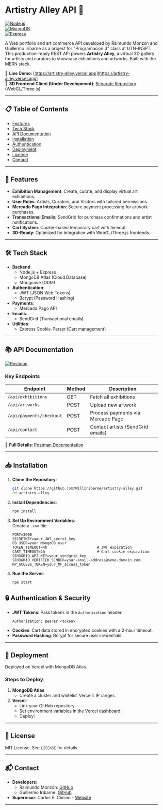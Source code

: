 # Artistry Alley API 🎨  
[![Node.js](https://img.shields.io/badge/Node.js-20.x-green)](https://nodejs.org/)  
[![MongoDB](https://img.shields.io/badge/MongoDB-7.0-blue)](https://www.mongodb.com/)  
[![Express](https://img.shields.io/badge/Express-4.x-lightgrey)](https://expressjs.com/)  

A Web portfolio and art commerce API developed by Raimundo Monzon and Guillermo Iribarne as a project for "Programacion 3" class at UTN-INSPT. This production-ready REST API powers **Artistry Alley**, a virtual 3D gallery for artists and curators to showcase exhibitions and artworks. Built with the MERN stack.  

🔗 **Live Demo**: [https://artistry-alley.vercel.app](https://artistry-alley.vercel.app)  
🔗 **3D Frontend Client (Under Development)**: [Separate Repository](https://github.com/RaimundoMonzon/Artistry-Alley-FrontEnd) (WebGL/Three.js) 

---

## 📋 Table of Contents  
- [Features](#-features)  
- [Tech Stack](#-tech-stack)  
- [API Documentation](#-api-documentation)  
- [Installation](#-installation)
- [Authentication](#-authentication)  
- [Deployment](#-deployment)  
- [License](#-license)  
- [Contact](#-contact)  

---

## 🚀 Features  
- **Exhibition Management**: Create, curate, and display virtual art exhibitions.  
- **User Roles**: Artists, Curators, and Visitors with tailored permissions.  
- **Mercado Pago Integration**: Secure payment processing for artwork purchases.  
- **Transactional Emails**: SendGrid for purchase confirmations and artist notifications.  
- **Cart System**: Cookie-based temporary cart with timeout.  
- **3D-Ready**: Optimized for integration with WebGL/Three.js frontends.  

---

## 🛠 Tech Stack  
- **Backend**:  
  - Node.js + Express  
  - MongoDB Atlas (Cloud Database)  
  - Mongoose (ODM)  
- **Authentication**:  
  - JWT (JSON Web Tokens)  
  - Bcrypt (Password Hashing)  
- **Payments**:  
  - Mercado Pago API  
- **Emails**:  
  - SendGrid (Transactional emails)  
- **Utilities**:  
  - Express Cookie-Parser (Cart management)  

---

## 📚 API Documentation  
[![Postman](https://img.shields.io/badge/Postman-API_Docs-orange)](https://documenter.getpostman.com/view/39313892/2sAY4ydLKq)  

### Key Endpoints  
| Endpoint                | Method | Description                          |  
|-------------------------|--------|--------------------------------------|  
| `/api/exhibitions`      | GET    | Fetch all exhibitions                |  
| `/api/artworks`         | POST   | Upload new artwork                   |  
| `/api/payments/checkout`| POST   | Process payments via Mercado Pago    |  
| `/api/contact`          | POST   | Contact artists (SendGrid emails)    |  

📌 **Full Details**: [Postman Documentation](https://documenter.getpostman.com/view/39313892/2sAY4ydLKq)  

---

## 📥 Installation  
1. **Clone the Repository**:  
   ```bash  
   git clone https://github.com/WillIribarne/artistry-alley.git  
   cd artistry-alley  
   ```  

2. **Install Dependencies**:  
   ```bash  
   npm install  
   ```  

3. **Set Up Environment Variables**:  
   Create a `.env` file:  
   ```env  
   PORT=3000  
   SECRETKEY=your_JWT_secret_key 
   DB_USER=your_MongoDB_user
   TOKEN_TIMEOUT=4h                       # JWT expiration  
   CART_TIMEOUT=2h                        # Cart cookie expiration  
   SENDGRID_API_KEY=your_sendgrid_key
   SENDGRID_VERIFIED_SENDER=your-email-address@some-domain.com  
   MP_ACCESS_TOKEN=your_MP_access_token
   ```  

4. **Run the Server**:  
   ```bash  
   npm start  
   ```  

## 🔒 Authentication & Security  
- **JWT Tokens**: Pass tokens in the `Authorization` header.  
  ```  
  Authorization: Bearer <token>  
  ```  
- **Cookies**: Cart data stored in encrypted cookies with a 2-hour timeout.  
- **Password Hashing**: Bcrypt for secure user credentials.  

---

## 🚀 Deployment  
Deployed on Vercel with MongoDB Atlas.  

### Steps to Deploy:  
1. **MongoDB Atlas**:  
   - Create a cluster and whitelist Vercel’s IP ranges.  
2. **Vercel**:  
   - Link your GitHub repository.  
   - Set environment variables in the Vercel dashboard.  
   - Deploy!  

---

## 📜 License  
MIT License. See `LICENSE` for details.  

---

## 📬 Contact  
- **Developers**:  
  - Raimundo Monzón: [GitHub](https://github.com/RaimundoMonzon)  
  - Guillermo Iribarne: [GitHub](https://github.com/WillIribarne)  
- **Supervisor**: Carlos E. Cimino - [Website](https://charlycimino.com/)  

---
